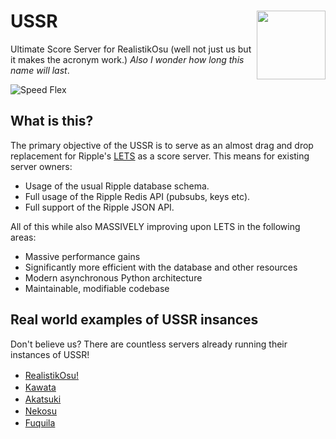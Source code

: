 # USSR <img src="https://user-images.githubusercontent.com/58812660/175291577-ec344af0-6d56-49aa-aba6-27b0a369577b.png" align="right" width="110">
Ultimate Score Server for RealistikOsu (well not just us but it makes the acronym work.)
*Also I wonder how long this name will last*.


![Speed Flex](https://i.tsunyoku.xyz/raw_uploads/b4fdb5a5-8a58-45d4-9fd0-19e6531ac5c5)

## What is this?

The primary objective of the USSR is to serve as an almost drag and drop replacement for Ripple's [LETS](https://github.com/osuripple/lets) as a score server. This means for existing server owners:
- Usage of the usual Ripple database schema.
- Full usage of the Ripple Redis API (pubsubs, keys etc).
- Full support of the Ripple JSON API.

All of this while also MASSIVELY improving upon LETS in the following areas:
- Massive performance gains
- Significantly more efficient with the database and other resources
- Modern asynchronous Python architecture
- Maintainable, modifiable codebase

## Real world examples of USSR insances
Don't believe us? There are countless servers already running their instances of USSR!

- [RealistikOsu!](https://ussr.pl/) <img width="16" height="16" src="https://ussr.pl/static/image/newlogo2.png">
- [Kawata](https://kawata.pw) <img width="16" height="16" src="https://raw.githubusercontent.com/kawatapw/hanayo/master/static/logos/logo.png">
- [Akatsuki](https://akatsuki.pw) <img width="16" height="16" src="https://avatars.githubusercontent.com/u/45724130?s=280&v=4">
- [Nekosu](https://nksu.gg/) <img width="16" height="16" src="https://nksu.gg/static/osl/favicon64.png">
- [Fuquila](https://fuquila.net/) <img width="16" height="16" src="https://fuquila.net/static/femcat.png">
